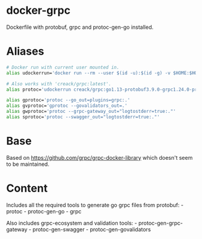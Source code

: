 # docker-grpc

Dockerfile with protobuf, grpc and protoc-gen-go installed.

# Aliases

```sh
# Docker run with current user mounted in.
alias udockerrun='docker run --rm --user $(id -u):$(id -g) -v $HOME:$HOME -w $(pwd) -e GOPATH=$HOME/go:/go'

# Also works with 'creack/grpc:latest'.
alias protoc='udockerrun creack/grpc:go1.13-protobuf3.9.0-grpc1.24.0-protocgengo1.3.2'

alias gprotoc='protoc --go_out=plugins=grpc:.'
alias gvprotoc='gprotoc --govalidators_out=.'
alias gwprotoc='protoc --grpc-gateway_out="logtostderr=true:."'
alias sprotoc='protoc --swagger_out="logtostderr=true:."'
```

# Base

Based on https://github.com/grpc/grpc-docker-library which doesn't seem to be maintained.

# Content

Includes all the required tools to generate go grpc files from protobuf:
    - protoc
    - protoc-gen-go
    - grpc

Also includes grpc-ecosystem and validation tools:
    - protoc-gen-grpc-gateway
    - protoc-gen-swagger
    - protoc-gen-govalidators
